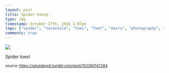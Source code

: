 ```yaml
---
layout: post
title: Spider-toesp-
type: img
timestamp: October 27th, 2016 1:07pm
tags: ["spider", "tarantula", "toes", "feet", "macro", "photography", "showcase"]
comments: true
---
```

<img src="https://saturdayxiii.github.io/media/152390147284.jpg"/>

Spider toes!
 
  
<small>source: https://saturdayxiii.tumblr.com/post/152390147284</small>